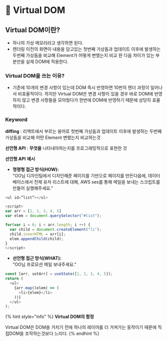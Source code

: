 # 🧐 Virtual DOM

## Virtual DOM이란?

* 하나의 가상 메모리라고 생각하면 된다.
* 렌더링 이전의 화면이 내용을 담고있는 첫번째 가상돔과 업데이트 이후에 발생하는 두번째 가상돔을 비교해 Element가 어떻게 변했는지 비교 한 다음 차이가 있는 부분만을 실제 DOM에 적용한다.

### Virtual DOM을 쓰는 이유?

* 기존에 10개의 변경 사항이 있는데 DOM 즉시 반영하면 10번의 렌더 과정이 일어나서 비효율적이다. 하지만 Virtual DOM은 변경 사항이 있을 경우 바로 DOM에 반영하지 않고 변경 사항들을 모아뒀다가 한번에 DOM에 반영하기 때문에 상당히 효율적이다.

### Keyword

**diffing** : 리액트에서 부르는 용어로 첫번째 가상돔과 업데이트 이후에 발생하는 두번째 가상돔을 비교해 어떤 Element 변했는지 비교하는것

**선언형 API** : **무엇을** 나타내야하는지를 프로그래밍적으로 표현한 것

**선언형 API** **예시**

* **명령형 접근 방식(HOW):**\
  "OO님 디자인팀에서 디자인해준 페이지를 기반으로 페이지를 만든다음에, 데이터베이스에서 전체 유저 리스트에 대해, AWS ses를 통해 메일을 보내는 스크립트를 만들어 실행해주세요."

```javascript
<ul id=”list”></ul>

<script>
var arr = [1, 2, 3, 4, 5]
var elem = document.querySelector("#list");

for(var i = 0; i < arr.length; i ++) {
  var child = document.createElement("li");
  child.innerHTML = arr[i];
  elem.appendChild(child);
}
</script>

```

* **선언형 접근 방식(WHAT):**\
  "OO님 프로모션 메일 보내주세요."

```javascript
const [arr, setArr] = useState([1, 2, 3, 4, 5]);
return (
  <ul>
    {arr.map((elem) => (
      <li>{elem}</li>
    ))}
  </ul>
);
```

{% hint style="info" %}
**Virtual DOM의 함정**

Virtual DOM은 DOM을 거치기 전에 하나의 레이어를 더 거쳐가는 동작이기 때문에 직접DOM을 조작하는것보다 느리다.
{% endhint %}
